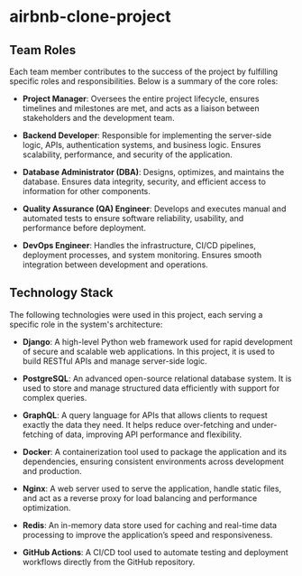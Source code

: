 # airbnb-clone-project
## Team Roles

Each team member contributes to the success of the project by fulfilling specific roles and responsibilities. Below is a summary of the core roles:

- **Project Manager**: Oversees the entire project lifecycle, ensures timelines and milestones are met, and acts as a liaison between stakeholders and the development team.

- **Backend Developer**: Responsible for implementing the server-side logic, APIs, authentication systems, and business logic. Ensures scalability, performance, and security of the application.

- **Database Administrator (DBA)**: Designs, optimizes, and maintains the database. Ensures data integrity, security, and efficient access to information for other components.

- **Quality Assurance (QA) Engineer**: Develops and executes manual and automated tests to ensure software reliability, usability, and performance before deployment.

- **DevOps Engineer**: Handles the infrastructure, CI/CD pipelines, deployment processes, and system monitoring. Ensures smooth integration between development and operations.



## Technology Stack

The following technologies were used in this project, each serving a specific role in the system's architecture:

- **Django**: A high-level Python web framework used for rapid development of secure and scalable web applications. In this project, it is used to build RESTful APIs and manage server-side logic.

- **PostgreSQL**: An advanced open-source relational database system. It is used to store and manage structured data efficiently with support for complex queries.

- **GraphQL**: A query language for APIs that allows clients to request exactly the data they need. It helps reduce over-fetching and under-fetching of data, improving API performance and flexibility.

- **Docker**: A containerization tool used to package the application and its dependencies, ensuring consistent environments across development and production.

- **Nginx**: A web server used to serve the application, handle static files, and act as a reverse proxy for load balancing and performance optimization.

- **Redis**: An in-memory data store used for caching and real-time data processing to improve the application’s speed and responsiveness.

- **GitHub Actions**: A CI/CD tool used to automate testing and deployment workflows directly from the GitHub repository.
